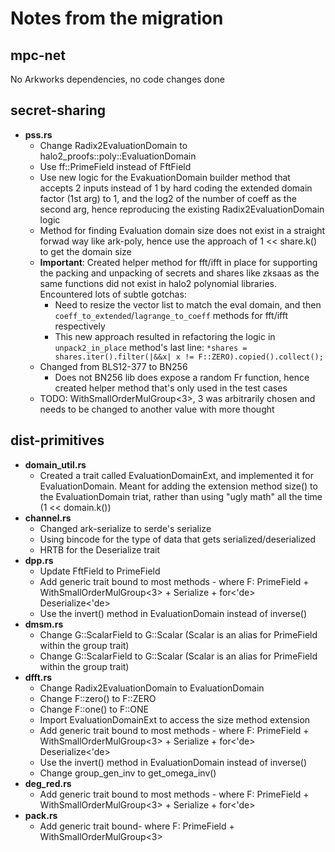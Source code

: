 # Notes from the migration

## mpc-net

No Arkworks dependencies, no code changes done

## secret-sharing

- **pss.rs**
  - Change Radix2EvaluationDomain to halo2_proofs::poly::EvaluationDomain
  - Use ff::PrimeField instead of FftField
  - Use new logic for the EvakuationDomain builder method that accepts 2 inputs instead of 1 by hard coding the extended domain factor (1st arg) to 1, and the log2 of the number of coeff as the second arg, hence reproducing the existing Radix2EvaluationDomain logic
  - Method for finding Evaluation domain size does not exist in a straight forwad way like ark-poly, hence use the approach of 1 << share.k() to get the domain size
  - **Important**: Created helper method for fft/ifft in place for supporting the packing and unpacking of secrets and shares like zksaas as the same functions did not exist in halo2 polynomial libraries.
  Encountered lots of subtle gotchas:
    - Need to resize the vector list to match the eval domain, and then `coeff_to_extended`/`lagrange_to_coeff` methods for fft/ifft respectively
    - This new approach resulted in refactoring the logic in `unpack2_in_place` method's last line: `*shares = shares.iter().filter(|&&x| x != F::ZERO).copied().collect();`
  - Changed from BLS12-377 to BN256
    - Does not BN256 lib does expose a random Fr function, hence created helper method that's only used in the test cases
  - TODO: WithSmallOrderMulGroup<3>, 3 was arbitrarily chosen and needs to be changed to another value with more thought

## dist-primitives

- **domain_util.rs**
  - Created a trait called EvaluationDomainExt, and implemented it for EvaluationDomain. Meant for adding the extension method size() to the EvaluationDomain triat, rather than using "ugly math" all the time (1 << domain.k())
- **channel.rs**
  - Changed ark-serialize to serde's serialize
  - Using bincode for the type of data that gets serialized/deserialized
  - HRTB for the Deserialize trait
- **dpp.rs**
  - Update FftField to PrimeField
  - Add generic trait bound to most methods - where F: PrimeField + WithSmallOrderMulGroup<3> + Serialize + for<'de> Deserialize<'de>
  - Use the invert() method in EvaluationDomain instead of inverse()
- **dmsm.rs**
  - Change G::ScalarField to G::Scalar (Scalar is an alias for PrimeField within the group trait)
  - Change G::ScalarField to G::Scalar (Scalar is an alias for PrimeField within the group trait)
- **dfft.rs**
  - Change Radix2EvaluationDomain to EvaluationDomain
  - Change F::zero() to F::ZERO
  - Change F::one() to F::ONE
  - Import EvaluationDomainExt to access the size method extension
  - Add generic trait bound to most methods - where F: PrimeField + WithSmallOrderMulGroup<3> + Serialize + for<'de> Deserialize<'de>
  - Use the invert() method in EvaluationDomain instead of inverse()
  - Change group_gen_inv to get_omega_inv()
- **deg_red.rs**
  - Add generic trait bound to most methods - where F: PrimeField + WithSmallOrderMulGroup<3> + Serialize + for<'de>
- **pack.rs**
  - Add generic trait bound- where F: PrimeField + WithSmallOrderMulGroup<3>
